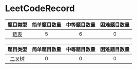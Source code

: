 # LeetCodeRecord
|                           题目类型                           | 简单题目数量 | 中等题目数量 | 困难题目数量 |
| :----------------------------------------------------------: | :----------: | :----------: | :----------: |
| [链表](https://github.com/Eternaldeath/LeetCodeRecord/blob/master/List.md) |      5       |      6       |      0       |

|                           题目类型                           | 简单题目数量 | 中等题目数量 | 困难题目数量 |
| :----------------------------------------------------------: | :----------: | :----------: | :----------: |
| [二叉树](https://github.com/Eternaldeath/LeetCodeRecord/blob/master/Binary_tree.md) |      0       |      0       |      0       |

